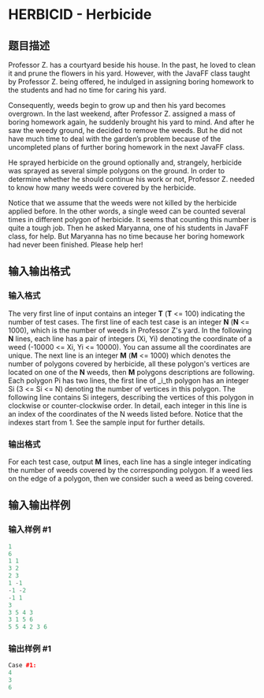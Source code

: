 # HERBICID - Herbicide

## 题目描述

Professor Z. has a courtyard beside his house. In the past, he loved to clean it and prune the flowers in his yard. However, with the JavaFF class taught by Professor Z. being offered, he indulged in assigning boring homework to the students and had no time for caring his yard.

Consequently, weeds begin to grow up and then his yard becomes overgrown. In the last weekend, after Professor Z. assigned a mass of boring homework again, he suddenly brought his yard to mind. And after he saw the weedy ground, he decided to remove the weeds. But he did not have much time to deal with the garden’s problem because of the uncompleted plans of further boring homework in the next JavaFF class.

He sprayed herbicide on the ground optionally and, strangely, herbicide was sprayed as several simple polygons on the ground. In order to determine whether he should continue his work or not, Professor Z. needed to know how many weeds were covered by the herbicide.

Notice that we assume that the weeds were not killed by the herbicide applied before. In the other words, a single weed can be counted several times in different polygon of herbicide. It seems that counting this number is quite a tough job. Then he asked Maryanna, one of his students in JavaFF class, for help. But Maryanna has no time because her boring homework had never been finished. Please help her!

## 输入输出格式

### 输入格式

The very first line of input contains an integer **T** (**T** <= 100) indicating the number of test cases. The first line of each test case is an integer **N** (**N** <= 1000), which is the number of weeds in Professor Z's yard. In the following **N** lines, each line has a pair of integers (Xi, Yi) denoting the coordinate of a weed (-10000 <= Xi, Yi <= 10000). You can assume all the coordinates are unique. The next line is an integer **M** (**M** <= 1000) which denotes the number of polygons covered by herbicide, all these polygon's vertices are located on one of the **N** weeds, then **M** polygons descriptions are following. Each polygon Pi has two lines, the first line of _i_th polygon has an integer Si (3 <= Si <= N) denoting the number of vertices in this polygon. The following line contains Si integers, describing the vertices of this polygon in clockwise or counter-clockwise order. In detail, each integer in this line is an index of the coordinates of the N weeds listed before. Notice that the indexes start from 1. See the sample input for further details.

### 输出格式

For each test case, output **M** lines, each line has a single integer indicating the number of weeds covered by the corresponding polygon. If a weed lies on the edge of a polygon, then we consider such a weed as being covered.

## 输入输出样例

### 输入样例 #1

```cpp
1
6
1 1
3 2
2 3
1 -1
-1 -2
-1 1
3
3 5 4 3
3 1 5 6
5 5 4 2 3 6
```


### 输出样例 #1

```cpp
Case #1:
4
3
6
```


